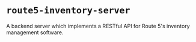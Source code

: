 # `route5-inventory-server`

A backend server which implements a RESTful API for Route 5's inventory management software.